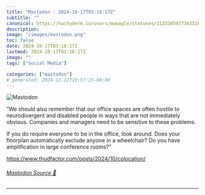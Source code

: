 ```yaml
---
title: "Mastodon - 2024-10-17T03:18:17Z"
subtitle: ""
canonical: https://hachyderm.io/users/mweagle/statuses/113320597739322815
description:
image: "/images/mastodon.png"
toc: false
date: 2024-10-17T03:18:17Z
lastmod: 2024-10-17T03:18:17Z
image: ""
tags: ["Social Media"]

categories: ["mastodon"]
# generated: 2024-12-22T19:57:25-08:00
---
```

![Mastodon](/images/mastodon.png)

<p>“We should also remember that our office spaces are often hostile to neurodivergent and disabled people in ways that are not immediately obvious. Companies and managers need to be sensitive to these problems.</p><p>If you do require everyone to be in the office, look around. Does your floorplan automatically exclude anyone in a wheelchair? Do you have amplification in large conference rooms?”</p><p><a href="https://www.thudfactor.com/posts/2024/10/colocation/" target="_blank" rel="nofollow noopener noreferrer" translate="no"><span class="invisible">https://www.</span><span class="ellipsis">thudfactor.com/posts/2024/10/c</span><span class="invisible">olocation/</span></a></p>


###### [Mastodon Source 🐘](https://hachyderm.io/@mweagle/113320597739322815)

___
